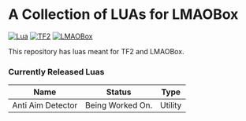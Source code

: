 # A Collection of LUAs for LMAOBox
[![Lua](https://img.shields.io/badge/language-Lua-%230f4ee2.svg?style=plastic)](https://en.wikipedia.org/wiki/Lua_(programming_language))
[![TF2](https://img.shields.io/badge/game-TF2-orange.svg?style=plastic)](https://store.steampowered.com/app/440)
[![LMAOBox](https://img.shields.io/badge/cheat-LMAOBox-0078d7.svg?style=plastic)](https://lmaobox.net) 

This repository has luas meant for TF2 and LMAOBox.

### Currently Released Luas
  
| Name | Status | Type |
| ----------- | ----------- | --------- |
| Anti Aim Detector      | Being Worked On.       | Utility |
